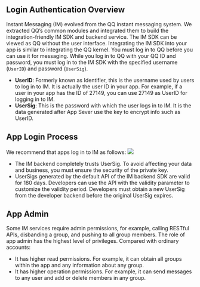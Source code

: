 ## Login Authentication Overview

Instant Messaging (IM) evolved from the QQ instant messaging system. We extracted QQ’s common modules and integrated them to build the integration-friendly IM SDK and backend service.
The IM SDK can be viewed as QQ without the user interface. Integrating the IM SDK into your app is similar to integrating the QQ kernel.
You must log in to QQ before you can use it for messaging. While you log in to QQ with your QQ ID and password, you must log in to the IM SDK with the specified username (`UserID`) and password (`UserSig`).

- **UserID**: Formerly known as Identifier, this is the username used by users to log in to IM. It is actually the user ID in your app.
 For example, if a user in your app has the ID of 27149, you can use 27149 as UserID for logging in to IM.
- **UserSig**: This is the password with which the user logs in to IM. It is the data generated after App Sever use the key to encrypt info such as UserID.<!-- For more information, see [Generating UserSig]().-->

## App Login Process

We recommend that apps log in to IM as follows:
![](https://main.qcloudimg.com/raw/25cd9596892f44eac160831323c7ce7d.png)

>
- The IM backend completely trusts UserSig. To avoid affecting your data and business, you must ensure the security of the private key.
- UserSigs generated by the default API of the IM backend SDK are valid for 180 days. Developers can use the API with the validity parameter to customize the validity period. Developers must obtain a new UserSig from the developer backend before the original UserSig expires.
 <!--- For more information on the IM backend SDK that is used to generate UserSig, see [Generating UserSig]().-->

## App Admin

Some IM services require admin permissions, for example, calling RESTful APIs, disbanding a group, and pushing to all group members. The role of app admin has the highest level of privileges. Compared with ordinary accounts:
- It has higher read permissions. For example, it can obtain all groups within the app and any information about any group.
- It has higher operation permissions. For example, it can send messages to any user and add or delete members in any group.
 <!--You can only set app admins in the console. For more information on the procedure, see [Configuring Account Admins]().-->
